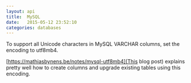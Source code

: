 ```yaml
---
layout: api
title:  MySQL
date:   2015-05-12 23:52:10
categories: databases
---
```


To support all Unicode characters in MySQL VARCHAR columns, set the encoding to
utf8mb4.

[https://mathiasbynens.be/notes/mysql-utf8mb4](This blog post) explains pretty well
how to create columns and upgrade existing tables using this encoding.
